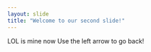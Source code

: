 ```yaml
---
layout: slide
title: "Welcome to our second slide!"
---
```

LOL is mine now
Use the left arrow to go back!
